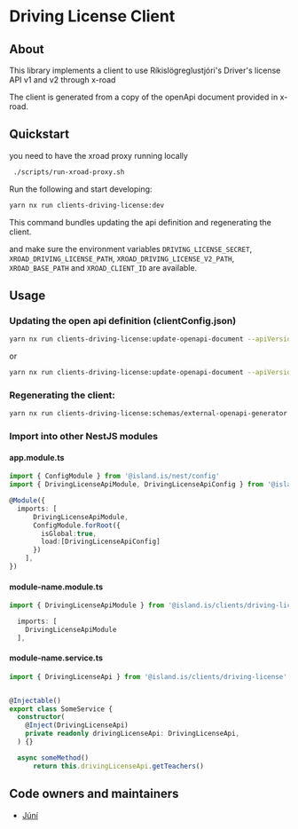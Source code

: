 # Driving License Client

## About

This library implements a client to use Ríkislögreglustjóri's
Driver's license API v1 and v2 through x-road

The client is generated from a copy of the openApi document provided in x-road.

## Quickstart

you need to have the xroad proxy running locally

```sh
 ./scripts/run-xroad-proxy.sh
```

Run the following and start developing:

```sh
yarn nx run clients-driving-license:dev
```

This command bundles updating the api definition and regenerating the client.

and make sure the environment variables `DRIVING_LICENSE_SECRET`, `XROAD_DRIVING_LICENSE_PATH`, `XROAD_DRIVING_LICENSE_V2_PATH`, `XROAD_BASE_PATH` and `XROAD_CLIENT_ID` are available.

## Usage

### Updating the open api definition (clientConfig.json)

```sh
yarn nx run clients-driving-license:update-openapi-document --apiVersion=v1
```

or

```sh
yarn nx run clients-driving-license:update-openapi-document --apiVersion=v2
```

### Regenerating the client:

```sh
yarn nx run clients-driving-license:schemas/external-openapi-generator
```

### Import into other NestJS modules

#### app.module.ts

```typescript
import { ConfigModule } from '@island.is/nest/config'
import { DrivingLicenseApiModule, DrivingLicenseApiConfig } from '@island.is/clients/driving-license'

@Module({
  imports: [
      DrivingLicenseApiModule,
      ConfigModule.forRoot({
        isGlobal:true,
        load:[DrivingLicenseApiConfig]
      })
    ],
})
```

#### module-name.module.ts

```typescript
import { DrivingLicenseApiModule } from '@island.is/clients/driving-license'

  imports: [
    DrivingLicenseApiModule
  ],
```

#### module-name.service.ts

```typescript
import { DrivingLicenseApi } from '@island.is/clients/driving-license'


@Injectable()
export class SomeService {
  constructor(
    @Inject(DrivingLicenseApi)
    private readonly drivingLicenseApi: DrivingLicenseApi,
  ) {}

  async someMethod()
      return this.drivingLicenseApi.getTeachers()

```

## Code owners and maintainers

- [Júní](https://github.com/orgs/island-is/teams/juni/members)

